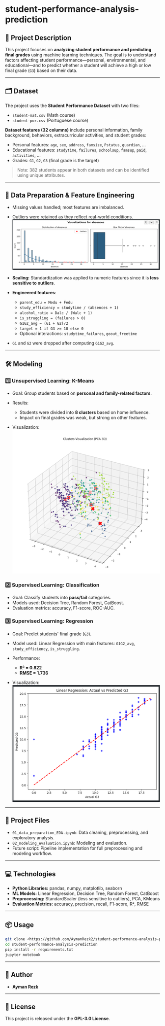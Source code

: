 # student-performance-analysis-prediction

## 📖 Project Description

This project focuses on **analyzing student performance and predicting final grades** using machine learning techniques.
The goal is to understand factors affecting student performance—personal, environmental, and educational—and to predict whether a student will achieve a high or low final grade (`G3`) based on their data.

---

## 🗂 Dataset

The project uses the **Student Performance Dataset** with two files:

* `student-mat.csv` (Math course)
* `student-por.csv` (Portuguese course)

**Dataset features (32 columns)** include personal information, family background, behaviors, extracurricular activities, and student grades:

* Personal features: `age`, `sex`, `address`, `famsize`, `Pstatus`, `guardian`, ...
* Educational features: `studytime`, `failures`, `schoolsup`, `famsup`, `paid`, `activities`, ...
* Grades: `G1`, `G2`, `G3` (final grade is the target)

> Note: 382 students appear in both datasets and can be identified using unique attributes.

---

## 🧹 Data Preparation & Feature Engineering

* Missing values handled; most features are imbalanced.
* Outliers were retained as they reflect real-world conditions.
![Outliers Visualization](images/Distribution_BoxPlot.png)
* **Scaling:** Standardization was applied to numeric features since it is **less sensitive to outliers**.
* **Engineered features**:

  * `parent_edu = Medu + Fedu`
  * `study_efficiency = studytime / (absences + 1)`
  * `alcohol_ratio = Dalc / (Walc + 1)`
  * `is_struggling = (failures > 0)`
  * `G1G2_avg = (G1 + G2)/2`
  * `target = 1 if G3 >= 10 else 0`
  * Optional interactions: `studytime_failures`, `goout_freetime`
* `G1` and `G2` were dropped after computing `G1G2_avg`.

---

## 🛠 Modeling

### 1️⃣ Unsupervised Learning: K-Means

* Goal: Group students based on **personal and family-related factors**.
* Results:

  * Students were divided into **8 clusters** based on home influence.
  * Impact on final grades was weak, but strong on other features.

* Visualization: ![Clusters_Visualization_PCA](images/Clusters_Visualization_PCA.png)

### 2️⃣ Supervised Learning: Classification

* Goal: Classify students into **pass/fail** categories.
* Models used: Decision Tree, Random Forest, CatBoost.
* Evaluation metrics: accuracy, F1-score, ROC-AUC.

### 3️⃣ Supervised Learning: Regression

* Goal: Predict students' final grade (`G3`).
* Model used: Linear Regression with main features: `G1G2_avg`, `study_efficiency`, `is_struggling`.
* Performance:

  * **R² = 0.822**
  * **RMSE = 1.736**
* Visualization: ![Linear_Regression](images/Linear_Regression.png)

---

## 📝 Project Files

* `01_data_preparation_EDA.ipynb`: Data cleaning, preprocessing, and exploratory analysis.
* `02_modeling_evaluation.ipynb`: Modeling and evaluation.
* Future script: Pipeline implementation for full preprocessing and modeling workflow.

---

## 💻 Technologies

* **Python Libraries:** pandas, numpy, matplotlib, seaborn
* **ML Models:** Linear Regression, Decision Tree, Random Forest, CatBoost
* **Preprocessing:** StandardScaler (less sensitive to outliers), PCA, KMeans
* **Evaluation Metrics:** accuracy, precision, recall, F1-score, R², RMSE

---

## 📦 Usage

```bash
git clone <https://github.com/AymanRezk2/student-performance-analysis-prediction>
cd student-performance-analysis-prediction
pip install -r requirements.txt
jupyter notebook
```

---

## 👤 Author

* **Ayman Rezk**

---

## 📄 License

This project is released under the **GPL-3.0 License**.
